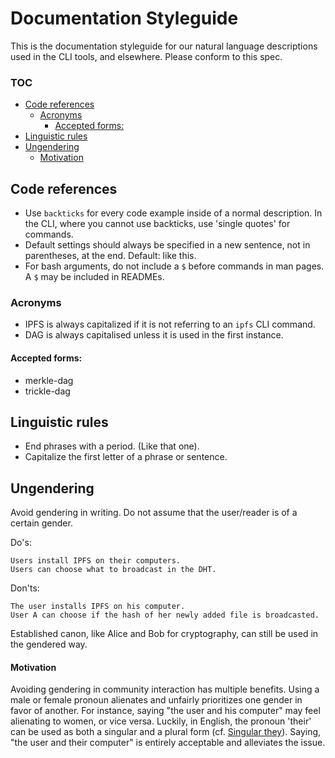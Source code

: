 # Documentation Styleguide

This is the documentation styleguide for our natural language descriptions used in the CLI tools, and elsewhere. Please conform to this spec.

### TOC

- [Code references](#code-references)
  - [Acronyms](#acronyms)
    - [Accepted forms:](#accepted-forms)
- [Linguistic rules](#linguistic-rules)
- [Ungendering](#ungendering)
    - [Motivation](#motivation)

## Code references

* Use `backticks` for every code example inside of a normal description. In the CLI, where you cannot use backticks, use 'single quotes' for commands.
* Default settings should always be specified in a new sentence, not in parentheses, at the end. Default: like this.
* For bash arguments, do not include a `$` before commands in man pages. A `$` may be included in READMEs.

### Acronyms

* IPFS is always capitalized if it is not referring to an `ipfs` CLI command.
* DAG is always capitalised unless it is used in the first instance.

#### Accepted forms:

- merkle-dag
- trickle-dag

## Linguistic rules

* End phrases with a period. (Like that one).
* Capitalize the first letter of a phrase or sentence.

## Ungendering

Avoid gendering in writing. Do not assume that the user/reader is of a certain gender.

Do's:

```
Users install IPFS on their computers.
Users can choose what to broadcast in the DHT.
```

Don'ts:

```
The user installs IPFS on his computer.
User A can choose if the hash of her newly added file is broadcasted.
```

Established canon, like Alice and Bob for cryptography, can still be used in the gendered way.

#### Motivation

Avoiding gendering in community interaction has multiple benefits. Using a male or female pronoun alienates and unfairly prioritizes one gender in favor of another. For instance, saying "the user and his computer" may feel alienating to women, or vice versa. Luckily, in English, the pronoun 'their' can be used as both a singular and a plural form (cf. [Singular they](https://en.wikipedia.org/wiki/Singular_they)). Saying, "the user and their computer" is entirely acceptable and alleviates the issue.
